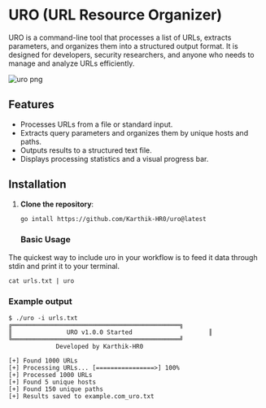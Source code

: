 # URO (URL Resource Organizer)

URO is a command-line tool that processes a list of URLs, extracts parameters, and organizes them into a structured output format. It is designed for developers, security researchers, and anyone who needs to manage and analyze URLs efficiently.

![uro png](https://github.com/user-attachments/assets/98f34543-abd2-4e84-9b20-4c40bfd1f8f0)


## Features

- Processes URLs from a file or standard input.
- Extracts query parameters and organizes them by unique hosts and paths.
- Outputs results to a structured text file.
- Displays processing statistics and a visual progress bar.

## Installation

1. **Clone the repository**:
   ```bash
   go intall https://github.com/Karthik-HR0/uro@latest
   ```
   ### Basic Usage
The quickest way to include uro in your workflow is to feed it data through stdin and print it to your terminal.
```
cat urls.txt | uro
```
### Example output 
```
$ ./uro -i urls.txt
╔══════════════════════════════════════════════╗
║               URO v1.0.0 Started                     ║
╚══════════════════════════════════════════════╝
             Developed by Karthik-HR0          

[+] Found 1000 URLs
[+] Processing URLs... [================>] 100%
[+] Processed 1000 URLs
[+] Found 5 unique hosts
[+] Found 150 unique paths
[+] Results saved to example.com_uro.txt
```

